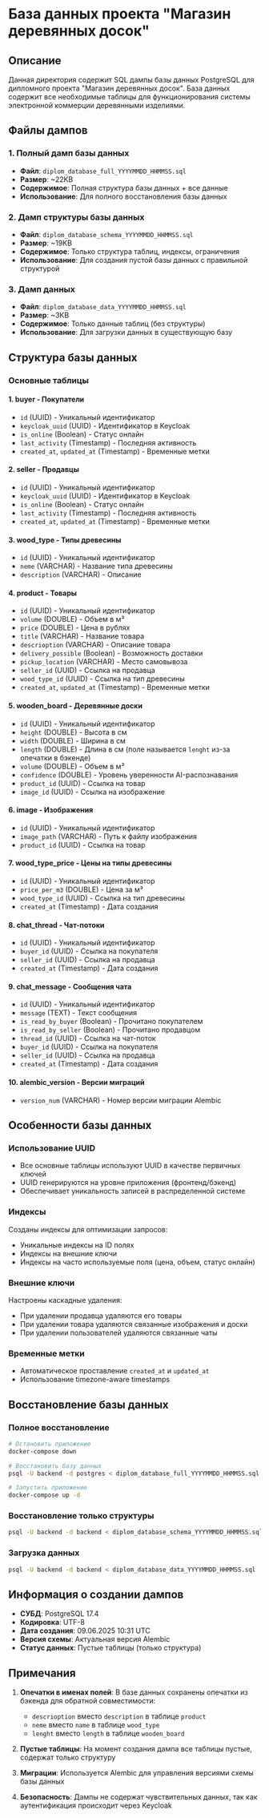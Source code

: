 # База данных проекта "Магазин деревянных досок"

## Описание

Данная директория содержит SQL дампы базы данных PostgreSQL для дипломного проекта "Магазин деревянных досок". База данных содержит все необходимые таблицы для функционирования системы электронной коммерции деревянными изделиями.

## Файлы дампов

### 1. Полный дамп базы данных
- **Файл**: `diplom_database_full_YYYYMMDD_HHMMSS.sql`
- **Размер**: ~22KB
- **Содержимое**: Полная структура базы данных + все данные
- **Использование**: Для полного восстановления базы данных

### 2. Дамп структуры базы данных
- **Файл**: `diplom_database_schema_YYYYMMDD_HHMMSS.sql`
- **Размер**: ~19KB
- **Содержимое**: Только структура таблиц, индексы, ограничения
- **Использование**: Для создания пустой базы данных с правильной структурой

### 3. Дамп данных
- **Файл**: `diplom_database_data_YYYYMMDD_HHMMSS.sql`
- **Размер**: ~3KB
- **Содержимое**: Только данные таблиц (без структуры)
- **Использование**: Для загрузки данных в существующую базу

## Структура базы данных

### Основные таблицы

#### 1. **buyer** - Покупатели
- `id` (UUID) - Уникальный идентификатор
- `keycloak_uuid` (UUID) - Идентификатор в Keycloak
- `is_online` (Boolean) - Статус онлайн
- `last_activity` (Timestamp) - Последняя активность
- `created_at`, `updated_at` (Timestamp) - Временные метки

#### 2. **seller** - Продавцы
- `id` (UUID) - Уникальный идентификатор
- `keycloak_uuid` (UUID) - Идентификатор в Keycloak
- `is_online` (Boolean) - Статус онлайн
- `last_activity` (Timestamp) - Последняя активность
- `created_at`, `updated_at` (Timestamp) - Временные метки

#### 3. **wood_type** - Типы древесины
- `id` (UUID) - Уникальный идентификатор
- `neme` (VARCHAR) - Название типа древесины
- `description` (VARCHAR) - Описание

#### 4. **product** - Товары
- `id` (UUID) - Уникальный идентификатор
- `volume` (DOUBLE) - Объем в м³
- `price` (DOUBLE) - Цена в рублях
- `title` (VARCHAR) - Название товара
- `descrioption` (VARCHAR) - Описание товара
- `delivery_possible` (Boolean) - Возможность доставки
- `pickup_location` (VARCHAR) - Место самовывоза
- `seller_id` (UUID) - Ссылка на продавца
- `wood_type_id` (UUID) - Ссылка на тип древесины
- `created_at`, `updated_at` (Timestamp) - Временные метки

#### 5. **wooden_board** - Деревянные доски
- `id` (UUID) - Уникальный идентификатор
- `height` (DOUBLE) - Высота в см
- `width` (DOUBLE) - Ширина в см
- `length` (DOUBLE) - Длина в см (поле называется `lenght` из-за опечатки в бэкенде)
- `volume` (DOUBLE) - Объем в м³
- `confidence` (DOUBLE) - Уровень уверенности AI-распознавания
- `product_id` (UUID) - Ссылка на товар
- `image_id` (UUID) - Ссылка на изображение

#### 6. **image** - Изображения
- `id` (UUID) - Уникальный идентификатор
- `image_path` (VARCHAR) - Путь к файлу изображения
- `product_id` (UUID) - Ссылка на товар

#### 7. **wood_type_price** - Цены на типы древесины
- `id` (UUID) - Уникальный идентификатор
- `price_per_m3` (DOUBLE) - Цена за м³
- `wood_type_id` (UUID) - Ссылка на тип древесины
- `created_at` (Timestamp) - Дата создания

#### 8. **chat_thread** - Чат-потоки
- `id` (UUID) - Уникальный идентификатор
- `buyer_id` (UUID) - Ссылка на покупателя
- `seller_id` (UUID) - Ссылка на продавца
- `created_at` (Timestamp) - Дата создания

#### 9. **chat_message** - Сообщения чата
- `id` (UUID) - Уникальный идентификатор
- `message` (TEXT) - Текст сообщения
- `is_read_by_buyer` (Boolean) - Прочитано покупателем
- `is_read_by_seller` (Boolean) - Прочитано продавцом
- `thread_id` (UUID) - Ссылка на чат-поток
- `buyer_id` (UUID) - Ссылка на покупателя
- `seller_id` (UUID) - Ссылка на продавца
- `created_at` (Timestamp) - Дата создания

#### 10. **alembic_version** - Версии миграций
- `version_num` (VARCHAR) - Номер версии миграции Alembic

## Особенности базы данных

### Использование UUID
- Все основные таблицы используют UUID в качестве первичных ключей
- UUID генерируются на уровне приложения (фронтенд/бэкенд)
- Обеспечивает уникальность записей в распределенной системе

### Индексы
Созданы индексы для оптимизации запросов:
- Уникальные индексы на ID полях
- Индексы на внешние ключи
- Индексы на часто используемые поля (цена, объем, статус онлайн)

### Внешние ключи
Настроены каскадные удаления:
- При удалении продавца удаляются его товары
- При удалении товара удаляются связанные изображения и доски
- При удалении пользователей удаляются связанные чаты

### Временные метки
- Автоматическое проставление `created_at` и `updated_at`
- Использование timezone-aware timestamps

## Восстановление базы данных

### Полное восстановление
```bash
# Остановить приложение
docker-compose down

# Восстановить базу данных
psql -U backend -d postgres < diplom_database_full_YYYYMMDD_HHMMSS.sql

# Запустить приложение
docker-compose up -d
```

### Восстановление только структуры
```bash
psql -U backend -d backend < diplom_database_schema_YYYYMMDD_HHMMSS.sql
```

### Загрузка данных
```bash
psql -U backend -d backend < diplom_database_data_YYYYMMDD_HHMMSS.sql
```

## Информация о создании дампов

- **СУБД**: PostgreSQL 17.4
- **Кодировка**: UTF-8
- **Дата создания**: 09.06.2025 10:31 UTC
- **Версия схемы**: Актуальная версия Alembic
- **Статус данных**: Пустые таблицы (только структура)

## Примечания

1. **Опечатки в именах полей**: В базе данных сохранены опечатки из бэкенда для обратной совместимости:
   - `descrioption` вместо `description` в таблице `product`
   - `neme` вместо `name` в таблице `wood_type`
   - `lenght` вместо `length` в таблице `wooden_board`

2. **Пустые таблицы**: На момент создания дампа все таблицы пустые, содержат только структуру

3. **Миграции**: Используется Alembic для управления версиями схемы базы данных

4. **Безопасность**: Дампы не содержат чувствительных данных, так как аутентификация происходит через Keycloak
